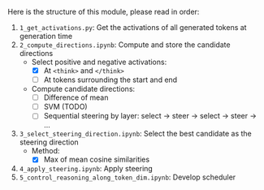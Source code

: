 Here is the structure of this module, please read in order:

1. `1_get_activations.py`: Get the activations of all generated tokens at generation time
2. `2_compute_directions.ipynb`: Compute and store the candidate directions
    - Select positive and negative activations:
        - [x] At `<think>` and `</think>`
        - [ ] At tokens surrounding the start and end
    - Compute candidate directions:
        - [ ] Difference of mean
        - [ ] SVM (TODO)
        - [ ] Sequential steering by layer: select -> steer -> select -> steer -> ...
3. `3_select_steering_direction.ipynb`: Select the best candidate as the steering direction
    - Method:
        - [x] Max of mean cosine similarities
4. `4_apply_steering.ipynb`: Apply steering
5. `5_control_reasoning_along_token_dim.ipynb`: Develop scheduler